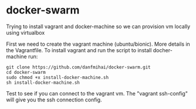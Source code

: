 # docker-swarm
Trying to install vagrant and docker-machine so we can provision vm locally using virtualbox

First we need to create the vagrant machine (ubuntu/bionic). More details in the Vagrantfile.
To install vagrant and run the script to install docher-machine run:
```
git clone https://github.com/danfmihai/docker-swarm.git
cd docker-swarm
sudo chmod +x install-docker-machine.sh
sh install-docker-machine.sh
```

Test to see if you can connect to the vagrant vm. The "vagrant ssh-config" will give you the ssh connection config.

